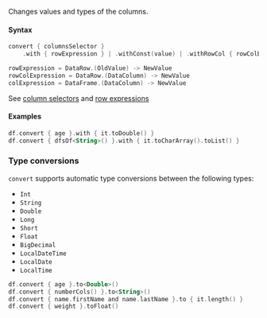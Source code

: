 [//]: # (title: convert)
<!---IMPORT org.jetbrains.kotlinx.dataframe.samples.api.Modify-->

Changes values and types of the columns.

#### Syntax

```kotlin
convert { columnsSelector }
    .with { rowExpression } | .withConst(value) | .withRowCol { rowColExpression } | to<Type>() | to { colExpression }

rowExpression = DataRow.(OldValue) -> NewValue
rowColExpression = DataRow.(DataColumn) -> NewValue
colExpression = DataFrame.(DataColumn) -> NewValue
```

See [column selectors](ColumnSelectors.md) and [row expressions](DataRow.md#row-expressions)

#### Examples

<!---FUN convert-->

```kotlin
df.convert { age }.with { it.toDouble() }
df.convert { dfsOf<String>() }.with { it.toCharArray().toList() }
```

<!---END-->

### Type conversions

`convert` supports automatic type conversions between the following types:
* `Int`
* `String`
* `Double`
* `Long`
* `Short`
* `Float`
* `BigDecimal`
* `LocalDateTime`
* `LocalDate`
* `LocalTime`

<!---FUN convertTo-->

```kotlin
df.convert { age }.to<Double>()
df.convert { numberCols() }.to<String>()
df.convert { name.firstName and name.lastName }.to { it.length() }
df.convert { weight }.toFloat()
```

<!---END-->
